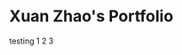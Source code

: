 # Xuan Zhao's Portfolio


testing 1 2 3

 <link rel="shortcut icon" type="image/png" 
      href="{{ "/assets/images/favicon.png"  | absolute_url }}">

